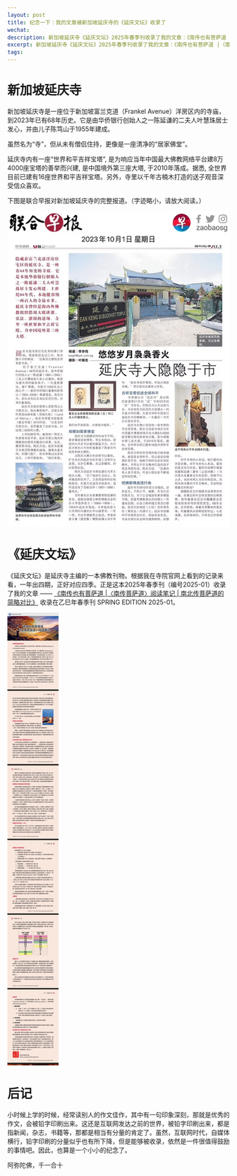 ```yaml
---
layout: post
title: 纪念一下：我的文章被新加坡延庆寺的《延庆文坛》收录了
wechat: 
description: 新加坡延庆寺《延庆文坛》2025年春季刊收录了我的文章：《南传也有菩萨道 |〈南传菩萨道〉阅读笔记 | 南北传菩萨道的简略对比》
excerpt: 新加坡延庆寺《延庆文坛》2025年春季刊收录了我的文章：《南传也有菩萨道 |〈南传菩萨道〉阅读笔记 | 南北传菩萨道的简略对比》
tags:
---
```


#  新加坡延庆寺

新加坡延庆寺是一座位于新加坡富兰克道（Frankel Avenue）洋房区内的寺庙，到2023年已有68年历史。它是由华侨银行创始人之一陈延谦的二夫人叶慧珠居士发心，并由儿子陈笃山于1955年建成。

虽然名为“寺”，但从未有僧侣住持，更像是一座清净的“居家佛堂”。

延庆寺内有一座“世界和平吉祥宝塔”, 是为响应当年中国最大佛教网络平台建8万4000座宝塔的善举而兴建, 是中国境外第三座大塔, 于2010年落成。据悉, 全世界目前已建有16座世界和平吉祥宝塔。另外，寺里以千年古楠木打造的送子观音深受信众喜欢。

下图是联合早报对新加坡延庆寺的完整报道。（字迹略小，请放大阅读。）

![](../images/eks-report.jpeg)

# 《延庆文坛》

《延庆文坛》是延庆寺主编的一本佛教刊物。根据我在寺院官网上看到的记录来看，一年出四期，正好对应四季。正是这本2025年春季刊（编号2025-01）收录了我的文章  —— [《南传也有菩萨道 \|〈南传菩萨道〉阅读笔记 \| 南北传菩萨道的简略对比》](https://mp.weixin.qq.com/s/fwgHuMw9PTOZsy7OEDzDyA) 收录在乙巳年春季刊 SPRING EDITION 2025-01。

![](../images/esk-my-post.jpg)

# 后记

小时候上学的时候，经常读别人的作文佳作，其中有一句印象深刻，那就是优秀的作文，会被铅字印刷出来。这还是互联网发达之前的世界，被铅字印刷出来，都是指新闻，杂志，书籍等，那都是相当有分量的肯定了。虽然，互联网时代，自媒体横行，铅字印刷的分量似乎也有所下降，但是能够被收录，依然是一件很值得鼓励的事情吧。因此，也算是一个小小的纪念了。

阿弥陀佛，千一合十


